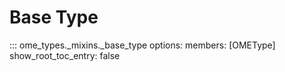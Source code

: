 # Base Type

::: ome_types._mixins._base_type
    options:
        members: [OMEType]
        show_root_toc_entry: false